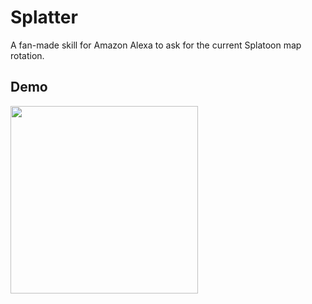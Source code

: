 # Splatter
A fan-made skill for Amazon Alexa to ask for the current Splatoon map rotation.

## Demo
[<img width="300" src="https://user-images.githubusercontent.com/5026621/30511720-3f5d1298-9aad-11e7-9827-e613556494ea.png">](https://drive.google.com/file/d/0B2bYZq7DuEWzbHNnd3hlNUFEcXc/view)
